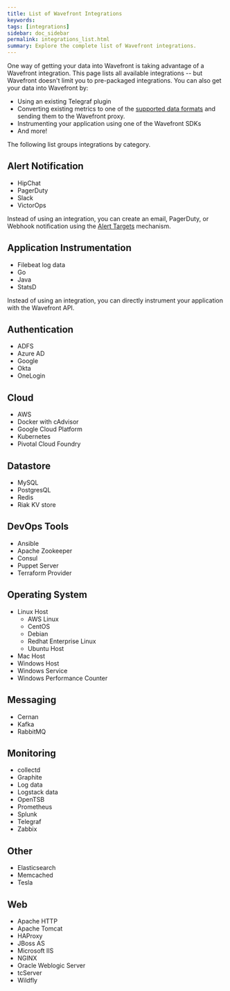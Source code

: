 ```yaml
---
title: List of Wavefront Integrations
keywords:
tags: [integrations]
sidebar: doc_sidebar
permalink: integrations_list.html
summary: Explore the complete list of Wavefront integrations.
---
```


One way of getting your data into Wavefront is taking advantage of a Wavefront integration. This page lists all available integrations -- but Wavefront doesn't limit you to pre-packaged integrations. You can also get your data into Wavefront by:
* Using an existing Telegraf plugin
* Converting existing metrics to one of the [supported data formats](/proxies.html#supported-data-formats) and sending them to the Wavefront proxy.
* Instrumenting your application using one of the Wavefront SDKs
* And more!

The following list groups integrations by category.
## Alert Notification

* HipChat
* PagerDuty
* Slack
* VictorOps

Instead of using an integration, you can create an email, PagerDuty, or Webhook notification using the [Alert Targets](webhooks_alert_notification.html) mechanism.

## Application Instrumentation

* Filebeat log data
* Go
* Java
* StatsD

Instead of using an integration, you can directly instrument your application with the Wavefront API.

## Authentication
* ADFS
* Azure AD
* Google
* Okta
* OneLogin

## Cloud
* AWS
* Docker with cAdvisor
* Google Cloud Platform
* Kubernetes
* Pivotal Cloud Foundry

## Datastore
* MySQL
* PostgresQL
* Redis
* Riak KV store

## DevOps Tools
* Ansible
* Apache Zookeeper
* Consul
* Puppet Server
* Terraform Provider

## Operating System
* Linux Host
  * AWS Linux
  * CentOS
  * Debian
  * Redhat Enterprise Linux
  * Ubuntu Host
* Mac Host
* Windows Host
* Windows Service
* Windows Performance Counter

## Messaging
* Cernan
* Kafka
* RabbitMQ

## Monitoring
* collectd
* Graphite
* Log data
* Logstack data
* OpenTSB
* Prometheus
* Splunk
* Telegraf
* Zabbix

## Other
* Elasticsearch
* Memcached
* Tesla

## Web
* Apache HTTP
* Apache Tomcat
* HAProxy
* JBoss AS
* Microsoft IIS
* NGINX
* Oracle Weblogic Server
* tcServer
* Wildfly
